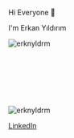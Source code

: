 Hi Everyone 👋

I'm Erkan Yıldırım


<p><img align="left" src="https://github-readme-stats.vercel.app/api/top-langs?username=erknyldrm&show_icons=true&locale=en&layout=compact" alt="erknyldrm" /></p>

<br/><br/><br/><br/><br/><br/><br/>
<p><img align="center" src="https://github-readme-streak-stats.herokuapp.com/?user=erknyldrm&" alt="erknyldrm" /></p>

[LinkedIn](https://www.linkedin.com/in/erkyldrm/)

